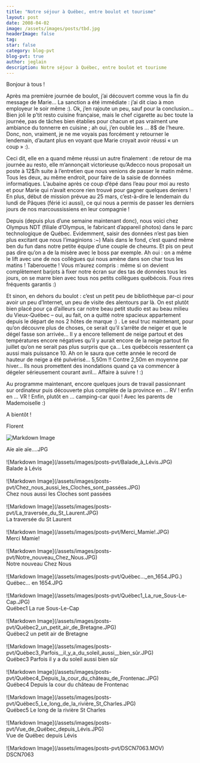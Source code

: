 ```yaml
---
title: "Notre séjour à Québec, entre boulot et tourisme"
layout: post
date: 2008-04-02
image: /assets/images/posts/tbd.jpg
headerImage: false
tag:
star: false
category: blog-pvt
blog-pvt: true
author: jeglain
description: Notre séjour à Québec, entre boulot et tourisme
---
```

Bonjour à tous !

Après ma première journée de boulot, j’ai découvert comme vous la
fin du message de Marie… La sanction a été immédiate : j’ai dit
ciao à mon employeur le soir même :). Ok, j’en rajoute un peu, sauf
pour la conclusion… Bien joli le p’tit resto cuisine française,
mais le chef cigarette au bec toute la journée, pas de tâches bien
établies pour chacun et pas vraiment une ambiance du tonnerre en
cuisine ; ah oui, j’en oublie les … 8$ de l’heure. Donc, non,
vraiment, je ne me voyais pas forcément y retourner le lendemain,
d’autant plus en voyant que Marie croyait avoir réussi « un
coup » :).

Ceci dit, elle en a quand même réussi un autre finalement : de retour
de ma journée au resto, elle m’annonçait victorieuse qu’Adecco
nous proposait un poste à 12$/h suite à l’entretien que nous venions
de passer le matin même. Tous les deux, au même endroit, pour faire de
la saisie de données informatiques. L’aubaine après ce coup
d’épé dans l’eau pour moi au resto et pour Marie qui n’avait
encore rien trouvé pour gagner quelques deniers ! En plus, début de
mission prévue au 25 mars, c’est-à-dire le lendemain du lundi de
Pâques (férié ici aussi), ce qui nous a permis de passer les derniers
jours de nos marcoussissiens en leur compagnie !

Depuis (depuis plus d’une semaine maintenant donc), nous voici chez
Olympus NDT (filiale d’Olympus, le fabricant d’appareil photos) dans
le parc technologique de Québec. Evidemment, saisir des données
n’est pas bien plus excitant que nous l’imaginions :~) Mais dans le
fond, c’est quand même ben du fun dans notre petite équipe d’une
couple de cheums. Et pis on peut pas dire qu’on a de la misère avec
le boss par exemple. Ah oui : on a même le lift avec une de nos
collègues qui nous amène dans son char tous les matins !
Taberouette ! Vous m’aurez compris : même si on devient
complètement barjots à fixer notre écran sur des tas de données tous
les jours, on se marre bien avec tous nos petits collègues québécois.
Fous rires fréquents garantis :)

Et sinon, en dehors du boulot : c’est un petit peu de bibliothèque
par-ci pour avoir un peu d’Internet, un peu de visite des alentours
par là. On est plutôt bien placé pour ça d’ailleurs car notre beau
petit studio est au beau milieu du Vieux-Québec – oui, au fait, on a
quitté notre spacieux appartement depuis le départ de nos 2 hôtes de
marque :) . Le seul truc maintenant, pour qu’on découvre plus de
choses, ce serait qu’il s’arrête de neiger et que le dégel fasse
son arrivée… Il y a encore tellement de neige partout et des
températures encore négatives qu’il y aurait encore de la neige
partout fin juillet qu’on ne serait pas plus surpris que ça… Les
québécois ressentent ça aussi mais puissance 10. Ah on le saura que
cette année le record de hauteur de neige a été pulvérisé…
5,50m !! Contre 2,50m en moyenne par hiver… Ils nous promettent des
inondations quand ça va commencer à dégeler sérieusement courant
avril… Affaire à suivre ! :)

Au programme maintenant, encore quelques jours de travail passionnant
sur ordinateur puis découverte plus complète de la province en …
RV ! enfin en … VR ! Enfin, plutôt en … camping-car quoi ! Avec
les parents de Mademoiselle :)

A bientôt !

Florent

![Markdown Image](/assets/images/posts-pvt/Aïe_aïe_aïe....JPG.)
<figcaption class="caption">Aïe aïe aïe....JPG</figcaption>
<br>
![Markdown Image](/assets/images/posts-pvt/Balade_à_Lévis.JPG)
<figcaption class="caption">Balade à Lévis</figcaption>
<br>
![Markdown Image](/assets/images/posts-pvt/Chez_nous_aussi_les_Cloches_sont_passées.JPG)
<figcaption class="caption">Chez nous aussi les Cloches sont passées</figcaption>
<br>
![Markdown Image](/assets/images/posts-pvt/La_traversée_du_St_Laurent.JPG)
<figcaption class="caption">La traversée du St Laurent</figcaption>
<br>
![Markdown Image](/assets/images/posts-pvt/Merci_Mamie!.JPG)
<figcaption class="caption">Merci Mamie!</figcaption>
<br>
![Markdown Image](/assets/images/posts-pvt/Notre_nouveau_Chez_Nous.JPG)
<figcaption class="caption">Notre nouveau Chez Nous</figcaption>
<br>
![Markdown Image](/assets/images/posts-pvt/Québec..._en_1654.JPG.)
<figcaption class="caption">Québec... en 1654.JPG</figcaption>
<br>
![Markdown Image](/assets/images/posts-pvt/Québec1_La_rue_Sous-Le-Cap.JPG)
<figcaption class="caption">Québec1 La rue Sous-Le-Cap</figcaption>
<br>
![Markdown Image](/assets/images/posts-pvt/Québec2_un_petit_air_de_Bretagne.JPG)
<figcaption class="caption">Québec2 un petit air de Bretagne</figcaption>
<br>
![Markdown Image](/assets/images/posts-pvt/Québec3_Parfois__il_y_a_du_soleil_aussi__bien_sûr.JPG)
<figcaption class="caption">Québec3 Parfois  il y a du soleil aussi  bien sûr</figcaption>
<br>
![Markdown Image](/assets/images/posts-pvt/Québec4_Depuis_la_cour_du_château_de_Frontenac.JPG)
<figcaption class="caption">Québec4 Depuis la cour du château de Frontenac</figcaption>
<br>
![Markdown Image](/assets/images/posts-pvt/Québec5_Le_long_de_la_rivière_St_Charles.JPG)
<figcaption class="caption">Québec5 Le long de la rivière St Charles</figcaption>
<br>
![Markdown Image](/assets/images/posts-pvt/Vue_de_Québec_depuis_Lévis.JPG)
<figcaption class="caption">Vue de Québec depuis Lévis</figcaption>
<br>
![Markdown Image](/assets/images/posts-pvt/DSCN7063.MOV)
<figcaption class="caption">DSCN7063</figcaption>
<br>
